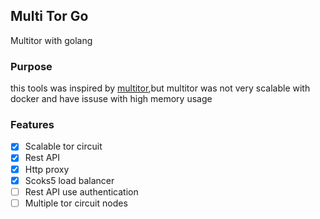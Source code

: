 ## Multi Tor Go
Multitor with golang


### Purpose
this tools was inspired by [multitor](https://github.com/trimstray/multitor),but multitor was not very scalable with docker and have issuse with high memory usage 


### Features
- [x] Scalable tor circuit
- [x] Rest API 
- [x] Http proxy
- [x] Scoks5 load balancer
- [ ] Rest API use authentication
- [ ] Multiple tor circuit nodes